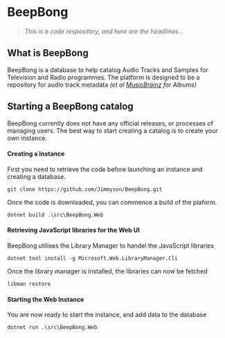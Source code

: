 # BeepBong

> _This is a code respository, and here are the headlines..._

## What is BeepBong

BeepBong is a database to help catalog Audio Tracks and Samples for Television and Radio programmes. The platform is designed to be a repository for audio track metadata _(et al [MusicBrainz](https://musicbrainz.org) for Albums)_

## Starting a BeepBong catalog

BeepBong currently does not have any official releases, or processes of managing users. The best way to start creating a catalog is to create your own instance.

#### Creating a Instance

First you need to retrieve the code before launching an instance and creating a database.

```
git clone https://github.com/Jimmyson/BeepBong.git
```

Once the code is downloaded, you can commence a build of the plaform.

```
dotnet build .\src\BeepBong.Web
```

#### Retrieving JavaScript libraries for the Web UI

BeepBong utilises the Library Manager to handel the JavaScript libraries

```
dotnet tool install -g Microsoft.Web.LibraryManager.Cli
```

Once the library manager is installed, the libraries can now be fetched

```
libman restore
```

#### Starting the Web Instance

You are now ready to start the instance, and add data to the database

```
dotnet run .\src\BeepBong.Web
```